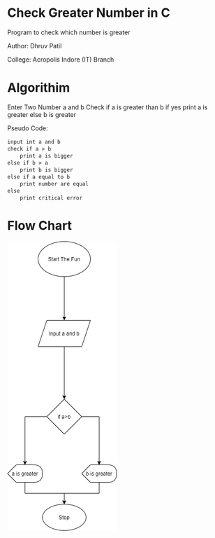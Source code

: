 # Check Greater Number in C
Program to check which number is greater

Author: Dhruv Patil

College: Acropolis Indore (IT) Branch

# Algorithim
Enter Two Number a and b
Check if a is greater than b 
	if yes print a is greater
	else b is greater


Pseudo Code: 

    input int a and b
    check if a > b
	    print a is bigger
	else if b > a
		print b is bigger
	else if a equal to b
		print number are equal
	else 
		print critical error 
	
    

# Flow Chart
![alt tag](https://raw.githubusercontent.com/larosnjack05/Check-Which-number-is-greater/master/Which%20number%20is%20greater.jpg)
